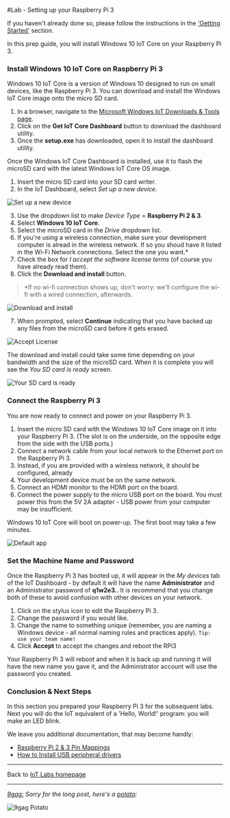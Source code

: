 #Lab - Setting up your Raspberry Pi 3

If you haven't already done so, please follow the instructions in the ['Getting Started'](../getting-started/) section.

In this prep guide, you will install Windows 10 IoT Core on your Raspberry Pi 3. 

### Install Windows 10 IoT Core on Raspberry Pi 3
Windows 10 IoT Core is a version of Windows 10 designed to run on small devices, like the Raspberry Pi 3. You can download and install the Windows IoT Core image onto the micro SD card. 

1. In a browser, navigate to the [Microsoft Windows IoT Downloads &amp; Tools page](http://ms-iot.github.io/content/en-US/Downloads.htm). 
2. Click on the **Get IoT Core Dashboard** button to download the dashboard utility.
3. Once the **setup.exe** has downloaded, open it to install the dashboard utility.

Once the Windows IoT Core Dashboard is installed, use it to flash the microSD card with the latest Windows IoT Core OS image.

1. Insert the micro SD card into your SD card writer.
2. In the IoT Dashboard, select *Set up a new device*.

![Set up a new device](/images/labs-windows10-iot-core-dashboard.png)

3. Use the dropdown list to make *Device Type* = **Raspberry Pi 2 & 3**.
4. Select **Windows 10 IoT Core**.
4. Select the microSD card in the *Drive* dropdown list.
5. If you're using a wireless connection, make sure your development computer is alread in the wireless network. If so you shoud have it listed in the Wi-Fi Network connections. Select the one you want.*
6. Check the box for *I accept the software license terms* (of course you have already read them).
7. Click the **Download and install** button.

> *If no wi-fi connection shows up, don't worry: we'll configure the wi-fi with a wired connection, afterwards.

![Download and install](/images/labs-windows10-iot-core-dashboard-setup-new-device.png)

7. When prompted, select **Continue** indicating that you have backed up any files from the microSD card before it gets erased.

![Accept License](/images/labs-windows10-iot-core-dashboard-setup-new-device-continue.png)

The download and install could take some time depending on your bandwidth and the size of the microSD card. When it is complete you will see the *You SD card is ready* screen.

![Your SD card is ready](/images/labs-windows10-iot-core-dashboard-setup-new-device-ready.png)

### Connect the Raspberry Pi 3
You are now ready to connect and power on your Raspberry Pi 3.

1. Insert the micro SD card with the Windows 10 IoT Core image on it into your Raspberry Pi 3. (The slot is on the underside, on the opposite edge from the side with the USB ports.)
2. Connect a network cable from your local network to the Ethernet port on the Raspberry Pi 3. 
3. Instead, if you are provided with a wireless network, it should be configured, already
3. Your development device must be on the same network.
4. Connect an HDMI monitor to the HDMI port on the board.
5. Connect the power supply to the micro USB port on the board. You must power this from the 5V 2A adapter - USB power from your computer may be insufficient.

Windows 10 IoT Core will boot on power-up. The first boot may take a few minutes.

![Default app](/images/labs-rpi2-defaultapp.png)

### Set the Machine Name and Password
Once the Raspberry Pi 3 has booted up, it will appear in the *My devices* tab of the IoT Dashboard - by default it will have the name **Administrator** and an Administrator password of **q1w2e3.**. It is recommend that you change both of these to avoid confusion with other devices on your network.

1. Click on the stylus icon to edit the Raspberry Pi 3.
2. Change the password if you would like.
3. Change the name to something unique (remember, you are naming a Windows device - all normal naming rules and practices apply). <code>Tip: use your team name!</code>
4. Click **Accept** to accept the changes and reboot the RPi3

Your Raspberry Pi 3 will reboot and when it is back up and running it will have the new name you gave it, and the Administrator account will use the password you created. 

### Conclusion &amp; Next Steps
In this section you prepared your Raspberry Pi 3 for the subsequent labs. Next you will do the IoT equivalent of a 'Hello, World!' program: you will make an LED blink.

We leave you additional documentation, that may become handly:

 * [Raspberry Pi 2 & 3 Pin Mappings](/content/raspberry-pinout.md)
 * [How to Install USB peripheral drivers](/content/raspberry-usb-perpherals.md)


---

Back to [IoT Labs homepage](/readme.md#labs)

---

*[9gag:](http://9gag.com/) Sorry for  the long post, here's a [potato](https://www.quora.com/What-does-Sorry-for-the-long-post-heres-a-potato-mean-in-9GAG):*

![9gag Potato](/images/potato01.png)
